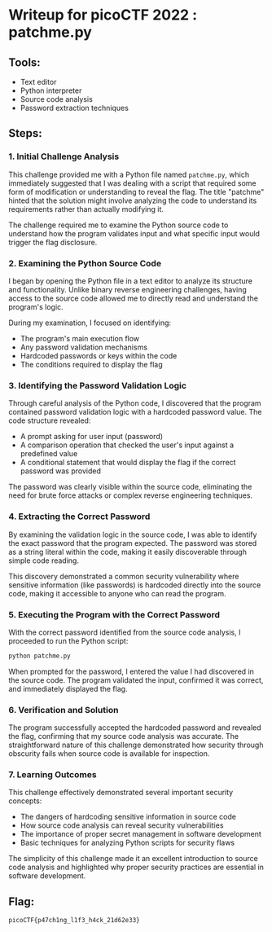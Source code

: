 # Writeup for picoCTF 2022 : patchme.py

## Tools:
- Text editor
- Python interpreter
- Source code analysis
- Password extraction techniques

## Steps:

### 1. Initial Challenge Analysis
This challenge provided me with a Python file named `patchme.py`, which immediately suggested that I was dealing with a script that required some form of modification or understanding to reveal the flag. The title "patchme" hinted that the solution might involve analyzing the code to understand its requirements rather than actually modifying it.

The challenge required me to examine the Python source code to understand how the program validates input and what specific input would trigger the flag disclosure.

### 2. Examining the Python Source Code
I began by opening the Python file in a text editor to analyze its structure and functionality. Unlike binary reverse engineering challenges, having access to the source code allowed me to directly read and understand the program's logic.

During my examination, I focused on identifying:
- The program's main execution flow
- Any password validation mechanisms
- Hardcoded passwords or keys within the code
- The conditions required to display the flag

### 3. Identifying the Password Validation Logic
Through careful analysis of the Python code, I discovered that the program contained password validation logic with a hardcoded password value. The code structure revealed:

- A prompt asking for user input (password)
- A comparison operation that checked the user's input against a predefined value
- A conditional statement that would display the flag if the correct password was provided

The password was clearly visible within the source code, eliminating the need for brute force attacks or complex reverse engineering techniques.

### 4. Extracting the Correct Password
By examining the validation logic in the source code, I was able to identify the exact password that the program expected. The password was stored as a string literal within the code, making it easily discoverable through simple code reading.

This discovery demonstrated a common security vulnerability where sensitive information (like passwords) is hardcoded directly into the source code, making it accessible to anyone who can read the program.

### 5. Executing the Program with the Correct Password
With the correct password identified from the source code analysis, I proceeded to run the Python script:

```bash
python patchme.py
```

When prompted for the password, I entered the value I had discovered in the source code. The program validated the input, confirmed it was correct, and immediately displayed the flag.

### 6. Verification and Solution
The program successfully accepted the hardcoded password and revealed the flag, confirming that my source code analysis was accurate. The straightforward nature of this challenge demonstrated how security through obscurity fails when source code is available for inspection.

### 7. Learning Outcomes
This challenge effectively demonstrated several important security concepts:
- The dangers of hardcoding sensitive information in source code
- How source code analysis can reveal security vulnerabilities
- The importance of proper secret management in software development
- Basic techniques for analyzing Python scripts for security flaws

The simplicity of this challenge made it an excellent introduction to source code analysis and highlighted why proper security practices are essential in software development.

## Flag:
```picoCTF{p47ch1ng_l1f3_h4ck_21d62e33}```
